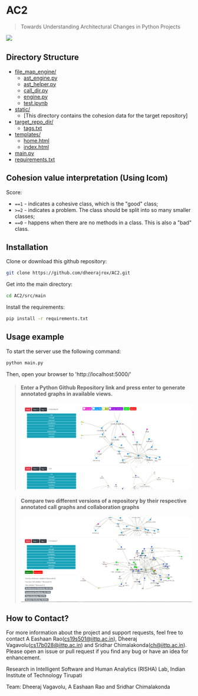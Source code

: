 # AC2

> Towards Understanding Architectural Changes in Python Projects

![](landing_page.png)

## Directory Structure

- [file_map_engine/](.\main\file_map_engine)
  - [ast_engine.py](.\main\file_map_engine\ast_engine.py)
  - [ast_helper.py](.\main\file_map_engine\ast_helper.py)
  - [call_dir.py](.\main\file_map_engine\call_dir.py)
  - [engine.py](.\main\file_map_engine\engine.py)
  - [test.ipynb](.\main\file_map_engine\test.ipynb)
- [static/](.\main\static)
  - [This directory contains the cohesion data for the target repository]
- [target_repo_dir/](.\main\target_repo_dir)
  - [tags.txt](.\main\target_repo_dir\tags.txt)
- [templates/](.\main\templates)
  - [home.html](.\main\templates\home.html)
  - [index.html](.\main\templates\index.html)
- [main.py](.\main\main.py)
- [requirements.txt](.\main\requirements.txt)

## Cohesion value interpretation (Using lcom)

Score:

- `==1` - indicates a cohesive class, which is the "good" class;
- `>=2` - indicates a problem. The class should be split into so many smaller classes;
- `==0` - happens when there are no methods in a class. This is also a "bad" class.

## Installation

Clone or download this github repository:

```sh
git clone https://github.com/dheerajrox/AC2.git
```

Get into the main directory:

```sh
cd AC2/src/main
```

Install the requirements:

```sh
pip install -r requirements.txt
```

## Usage example

To start the server use the following command:

```sh
python main.py
```

Then, open your browser to 'http://localhost:5000/'

> #### Enter a Python Github Repository link and press enter to generate annotated graphs in available views.
>
> ![](demo_image_0.png)

> #### Compare two different versions of a repository by their respective annotated call graphs and collaboration graphs
>
> ![](demo_image_last.png)
## How to Contact?

For more information about the project and support requests, feel free to contact A Eashaan Rao(cs19s501@iittp.ac.in), Dheeraj Vagavolu(cs17b028@iittp.ac.in) and Sridhar Chimalakonda(ch@iittp.ac.in). Please open an issue or pull request if you find any bug or have an idea for enhancement.


Research in Intelligent Software and Human Analytics (RISHA) Lab, Indian Institute of Technology Tirupati

Team:
Dheeraj Vagavolu, A Eashaan Rao and Sridhar Chimalakonda

